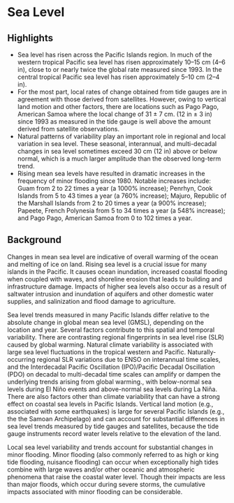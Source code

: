 # Sea Level

## Highlights

- Sea level has risen across the Pacific Islands region.  In much of the western tropical Pacific sea level has risen approximately 10–15 cm (4–6 in), close to or nearly twice the global rate measured since 1993.  In the central tropical Pacific sea level has risen approximately 5–10 cm (2–4 in).
- For the most part, local rates of change obtained from tide gauges are in agreement with those derived from satellites.  However, owing to vertical land motion and other factors, there are locations such as Pago Pago, American Samoa where the local change of 31 ± 7 cm. (12 in ± 3 in) since 1993 as measured in the tide gauge is well above the amount derived from satellite observations.
 - Natural patterns of variability play an important role in regional and local variation in sea level.  These seasonal, interannual, and multi-decadal changes in sea level sometimes exceed 30 cm (12 in) above or below normal, which is a much larger amplitude than the observed long-term trend.
- Rising mean sea levels have resulted in dramatic increases in the frequency of minor flooding since 1980.  Notable increases include: Guam from 2 to 22 times a year (a 1000% increase); Penrhyn, Cook Islands from 5 to 43 times a year (a 760% increase); Majuro, Republic of the Marshall Islands from 2 to 20 times a year (a 900% increase); Papeete, French Polynesia from 5 to 34 times a year (a 548% increase); and Pago Pago, American Samoa from 0 to 102 times a year.


## Background

Changes in mean sea level are indicative of overall warming of the ocean and melting of ice on land. Rising sea level is a crucial issue for many islands in the Pacific. It causes ocean inundation, increased coastal flooding when coupled with waves, and shoreline erosion that leads to building and infrastructure damage.  Impacts of higher sea levels also occur as a result of saltwater intrusion and inundation of aquifers and other domestic water supplies, and salinization and flood damage to agriculture.

Sea level trends measured in many Pacific Islands differ relative to the absolute change in global mean sea level (GMSL), depending on the location and year. Several factors contribute to this spatial and temporal variability.  There are contrasting regional fingerprints in sea level rise (SLR) caused by global warming.  Natural climate variability is associated with large sea level fluctuations in the tropical western and Pacific.  Naturally-occurring regional SLR variations due to ENSO on interannual time scales, and the Interdecadal Pacific Oscillation (IPO)/Pacific Decadal Oscillation (PDO) on decadal to multi-decadal time scales can amplify or dampen the underlying trends arising from global warming., with below-normal sea levels during El Niño events and above-normal sea levels during La Niña.  There are also factors other than climate variability that can have a strong effect on coastal sea levels in Pacific Islands. Vertical land motion (e.g., associated with some earthquakes) is large for several Pacific Islands (e.g., the the Samoan Archipelago) and can account for substantial differences in sea level trends measured by tide gauges and satellites, because the tide gauge instruments record water levels relative to the elevation of the land. 

Local sea level variability and trends account for substantial changes in minor flooding.  Minor flooding (also commonly referred to as high or king tide flooding, nuisance flooding) can occur when exceptionally high tides combine with large waves and/or other oceanic and atmospheric phenomena that raise the coastal water level.  Though their impacts are less than major floods, which occur during severe storms, the cumulative impacts associated with minor flooding can be considerable.

